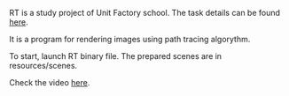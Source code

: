 RT is a study project of Unit Factory school. The task details can be found [here](https://github.com/charmingelle/rt/blob/master/rt.en.pdf).

It is a program for rendering images using path tracing algorythm.

To start, launch RT binary file. The prepared scenes are in resources/scenes.

Check the video [here](https://youtu.be/sgGH-kngiGQ).
